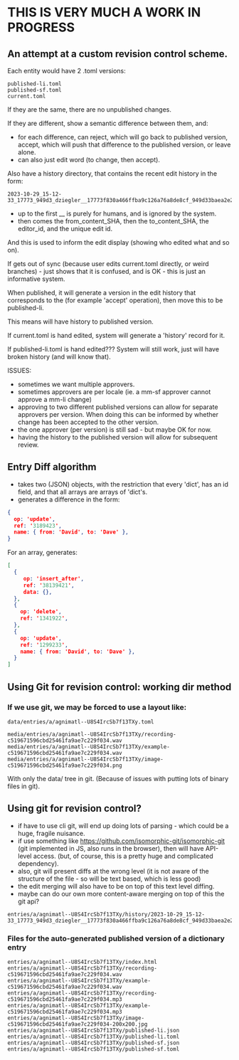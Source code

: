 # THIS IS VERY MUCH A WORK IN PROGRESS

## An attempt at a custom revision control scheme.

Each entity would have 2 .toml versions:

```
published-li.toml
published-sf.toml
current.toml
```

If they are the same, there are no unpublished changes.

If they are different, show a semantic difference between them, and:

- for each difference, can reject, which will go back to published version, 
  accept, which will push that difference to the published version, or leave alone.
- can also just edit word (to change, then accept).

Also have a history directory, that contains the recent edit history in the form:

```
2023-10-29_15-12-33_17773_949d3_dziegler__17773f830a466ffba9c126a76a8de8cf_949d33baea2e27d01b65a75cd43f8d29_838123333_18243819adaffsffad.toml
```

- up to the first __ is purely for humans, and is ignored by the system.
- then comes the from_content_SHA, then the to_content_SHA, the editor_id, and the unique edit id.

And this is used to inform the edit display (showing who edited what and so on).

If gets out of sync (because user edits current.toml directly, or weird branches) - just
shows that it is confused, and is OK - this is just an informative system.

When published, it will generate a version in the edit history that corresponds to
the (for example 'accept' operation), then move this to be published-li.

This means will have history to published version.

If current.toml is hand edited, system will generate a 'history' record for it.

If published-li.toml is hand edited???   System will still work, just will have
broken history (and will know that).

ISSUES: 
- sometimes we want multiple approvers.
- sometimes approvers are per locale (ie. a mm-sf approver cannot approve a
  mm-li change)
- approving to two different published versions can allow for separate approvers
  per version.  When doing this can be informed by whether change has been accepted
  to the other version.
- the one approver (per version) is still sad - but maybe OK for now.
- having the history to the published version will allow for subsequent review.


## Entry Diff algorithm
- takes two (JSON) objects, with the restriction that every 'dict', has an id field,
  and that all arrays are arrays of 'dict's.
- generates a difference in the form:

```json
{
  op: 'update',
  ref: '3189423',
  name: { from: 'David', to: 'Dave' },
}

```

For an array, generates:

```json
[
  {
     op: 'insert_after',
     ref: '38139421',
     data: {},
  },
  {
    op: 'delete',
    ref: '1341922',
  },
  {
    op: 'update',
    ref: '1299233',
    name: { from: 'David', to: 'Dave' },
  }
]
```



## Using Git for revision control: working dir method






### If we use git, we may be forced to use a layout like:

```
data/entries/a/agnimatl--U8S4IrcSb7f13TXy.toml

media/entries/a/agnimatl--U8S4IrcSb7f13TXy/recording-c519671596cbd25461fa9ae7c229f034.wav
media/entries/a/agnimatl--U8S4IrcSb7f13TXy/example-c519671596cbd25461fa9ae7c229f034.wav
media/entries/a/agnimatl--U8S4IrcSb7f13TXy/image-c519671596cbd25461fa9ae7c229f034.png
```

With only the data/ tree in git. (Because of issues with putting lots
of binary files in git).

## Using git for revision control?
- if have to use cli git, will end up doing lots of parsing - which could be 
  a huge, fragile nuisance.
- if use something like
  https://github.com/isomorphic-git/isomorphic-git (git implemented in
  JS, also runs in the browser), then will have API-level access.
  (but, of course, this is a pretty huge and complicated dependency).
- also, git will present diffs at the wrong level (it is not aware of the 
  structure of the file - so will be text based, which is less good)
- the edit merging will also have to be on top of this text level diffing.
- maybe can do our own more content-aware merging on top of this the git api?



```
entries/a/agnimatl--U8S4IrcSb7f13TXy/history/2023-10-29_15-12-33_17773_949d3_dziegler__17773f830a466ffba9c126a76a8de8cf_949d33baea2e27d01b65a75cd43f8d29_838123333_18243819adaffsffad.toml
```

### Files for the auto-generated published version of a dictionary entry

```
entries/a/agnimatl--U8S4IrcSb7f13TXy/index.html
entries/a/agnimatl--U8S4IrcSb7f13TXy/recording-c519671596cbd25461fa9ae7c229f034.wav
entries/a/agnimatl--U8S4IrcSb7f13TXy/example-c519671596cbd25461fa9ae7c229f034.wav
entries/a/agnimatl--U8S4IrcSb7f13TXy/recording-c519671596cbd25461fa9ae7c229f034.mp3
entries/a/agnimatl--U8S4IrcSb7f13TXy/example-c519671596cbd25461fa9ae7c229f034.mp3
entries/a/agnimatl--U8S4IrcSb7f13TXy/image-c519671596cbd25461fa9ae7c229f034-200x200.jpg
entries/a/agnimatl--U8S4IrcSb7f13TXy/published-li.json
entries/a/agnimatl--U8S4IrcSb7f13TXy/published-li.toml
entries/a/agnimatl--U8S4IrcSb7f13TXy/published-sf.json
entries/a/agnimatl--U8S4IrcSb7f13TXy/published-sf.toml
```






